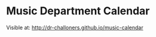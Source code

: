 Music Department Calendar
=========================

Visible at: http://dr-challoners.github.io/music-calendar
